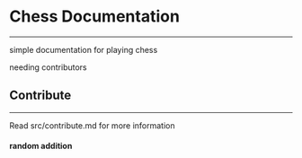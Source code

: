 # Chess Documentation
---
simple documentation for playing chess

needing contributors
## Contribute
---
Read src/contribute.md for more information
#### random addition
